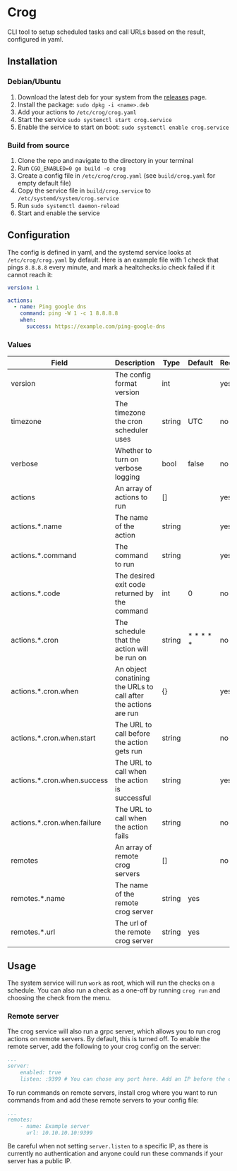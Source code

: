 # Crog

CLI tool to setup scheduled tasks and call URLs based on the result, configured in yaml.

## Installation

### Debian/Ubuntu

1. Download the latest deb for your system from the [releases](https://github.com/henrywhitaker3/crog/releases) page.
2. Install the package: `sudo dpkg -i <name>.deb`
3. Add your actions to `/etc/crog/crog.yaml`
4. Start the service `sudo systemctl start crog.service`
5. Enable the service to start on boot: `sudo systemctl enable crog.service`

### Build from source

1. Clone the repo and navigate to the directory in your terminal
2. Run `CGO_ENABLED=0 go build -o crog`
3. Create a config file in `/etc/crog/crog.yaml` (see `build/crog.yaml` for empty default file)
4. Copy the service file in `build/crog.service` to `/etc/systemd/system/crog.service`
5. Run `sudo systemctl daemon-reload`
6. Start and enable the service

## Configuration

The config is defined in yaml, and the systemd service looks at `/etc/crog/crog.yaml` by default. Here is an example file with 1 check that pings `8.8.8.8` every minute, and mark a healtchecks.io check failed if it cannot reach it:

```yaml
version: 1

actions:
  - name: Ping google dns
    command: ping -W 1 -c 1 8.8.8.8
    when:
      success: https://example.com/ping-google-dns
```

### Values

| Field | Description | Type | Default | Required |
| --- | --- | --- | --- | --- |
| version | The config format version | int |  | yes |
| timezone | The timezone the cron scheduler uses | string | UTC | no |
| verbose | Whether to turn on verbose logging | bool | false | no |
| actions | An array of actions to run | [] | | yes |
| actions.*.name | The name of the action | string | | yes |
| actions.*.command | The command to run | string | | yes |
| actions.*.code | The desired exit code returned by the command | int | 0 | no |
| actions.*.cron | The schedule that the action will be run on | string | * * * * * | no |
| actions.*.cron.when | An object conatining the URLs to call after the actions are run | {} | | yes |
| actions.*.cron.when.start | The URL to call before the action gets run | string | | no |
| actions.*.cron.when.success | The URL to call when the action is successful | string | | yes |
| actions.*.cron.when.failure | The URL to call when the action fails | string | | no |
| remotes | An array of remote crog servers | [] | | no |
| remotes.*.name | The name of the remote crog server | string | yes |
| remotes.*.url | The url of the remote crog server | string | yes |

## Usage

The system service will run `work` as root, which will run the checks on a schedule. You can also run a check as a one-off by running `crog run` and choosing the check from the menu.

### Remote server

The crog service will also run a grpc server, which allows you to run crog actions on remote servers. By default, this is turned off. To enable the remote server, add the following to your crog config on the server:

```yaml
...
server:
    enabled: true
    listen: :9399 # You can chose any port here. Add an IP before the colon to only listen on a specific IP address
```

To run commands on remote servers, install crog where you want to run commands from and add these remote servers to your config file:

```yaml
...
remotes:
    - name: Example server
      url: 10.10.10.10:9399
```

Be careful when not setting `server.listen` to a specific IP, as there is currently no authentication and anyone could run these commands if your server has a public IP.
